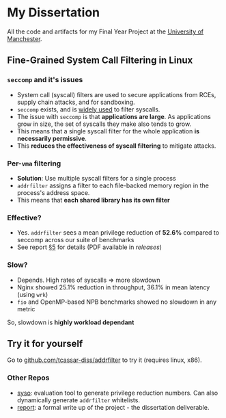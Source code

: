 # My Dissertation

All the code and artifacts for my Final Year Project at the [University of Manchester](https://www.manchester.ac.uk/).

## Fine-Grained System Call Filtering in Linux

### `seccomp` and it's issues

- System call (syscall) filters are used to secure applications from RCEs,
  supply chain attacks, and for sandboxing.
- `seccomp` exists, and is [widely used](https://en.wikipedia.org/wiki/Seccomp)
  to filter syscalls.
- The issue with `seccomp` is that **applications are large**. As applications
  grow in size, the set of syscalls they make also tends to grow.
- This means that a single syscall filter for the whole application **is
  necessarily permissive**.
- This **reduces the effectiveness of syscall filtering** to mitigate attacks.

### Per-`vma` filtering

- **Solution**: Use multiple syscall filters for a single process
- `addrfilter` assigns a filter to each file-backed memory region in the
  process's address space.
- This means that **each shared library has its own filter**

### Effective?

- Yes. `addrfilter` sees a mean privilege reduction of **52.6%** compared to seccomp across our suite of benchmarks
- See report [§5](https://www.github.com/tcassar-diss/report) for details (PDF available in _releases_)

### Slow?
- Depends. High rates of syscalls => more slowdown
- Nginx showed 25.1% reduction in throughput, 36.1% in mean latency (using `wrk`)
- `fio` and OpenMP-based NPB benchmarks showed no slowdown in any metric

So, slowdown is **highly workload dependant**

## Try it for yourself

Go to [github.com/tcassar-diss/addrfilter](https://www.github.com/tcassar-diss/addrfilter) to try it (requires linux, x86).

### Other Repos

- [syso](https://www.github.com/tcassar-diss/syso): evaluation tool to generate
  privilege reduction numbers. Can also dynamically generate `addrfilter`
  whitelists.
- [report](https://www.github.com/tcassar-diss/report): a formal write up of the
  project - the dissertation deliverable.
